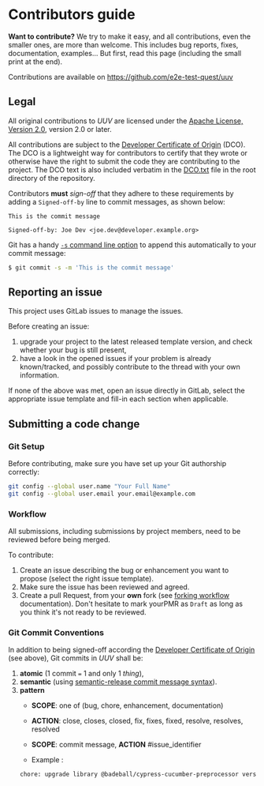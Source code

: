 # Contributors guide

**Want to contribute?**
We try to make it easy, and all contributions, even the smaller ones, are more than welcome.
This includes bug reports, fixes, documentation, examples...
But first, read this page (including the small print at the end).

Contributions are available on https://github.com/e2e-test-quest/uuv

## Legal

All original contributions to _UUV_ are licensed under the
[Apache License, Version 2.0](https://www.apache.org/licenses/LICENSE-2.0),
version 2.0 or later.

All contributions are subject to the [Developer Certificate of Origin](https://developercertificate.org/) (DCO).
The DCO is a lightweight way for contributors to certify that they wrote or otherwise have the right to submit the code they are contributing to the project.
The DCO text is also included verbatim in the [DCO.txt](DCO.txt) file in the root directory of the repository.

Contributors **must** _sign-off_ that they adhere to these requirements by adding a `Signed-off-by` line to commit messages, as shown below:

```text
This is the commit message

Signed-off-by: Joe Dev <joe.dev@developer.example.org>
```

Git has a handy [`-s` command line option](https://git-scm.com/docs/git-commit#Documentation/git-commit.txt---signoff) to append this automatically to your commit message:

```bash
$ git commit -s -m 'This is the commit message'
```

## Reporting an issue

This project uses GitLab issues to manage the issues.

Before creating an issue:

1. upgrade your project to the latest released template version, and check whether your bug is still present,
2. have a look in the opened issues if your problem is already known/tracked, and possibly contribute to the thread with your own information.

If none of the above was met, open an issue directly in GitLab, select the appropriate issue template and fill-in each section when applicable.

## Submitting a code change

### Git Setup

Before contributing, make sure you have set up your Git authorship correctly:

```bash
git config --global user.name "Your Full Name"
git config --global user.email your.email@example.com
```

### Workflow

All submissions, including submissions by project members, need to be reviewed before being merged.

To contribute:

1. Create an issue describing the bug or enhancement you want to propose (select the right issue template).
2. Make sure the issue has been reviewed and agreed.
3. Create a pull Request, from your **own** fork (see [forking workflow](https://docs.github.com/en/get-started/quickstart/fork-a-repo) documentation).
   Don't hesitate to mark yourPMR as `Draft` as long as you think it's not ready to be reviewed.

### Git Commit Conventions

In addition to being signed-off according the [Developer Certificate of Origin](https://developercertificate.org/) (see above),
Git commits in _UUV_ shall be:

1. **atomic** (1 commit `=` 1 and only 1 _thing_),
2. **semantic** (using [semantic-release commit message syntax](https://semantic-release.gitbook.io/semantic-release/#commit-message-format)).
3. **pattern** 
   - **SCOPE**: one of (bug, chore, enhancement, documentation)
   - **ACTION**: close, closes, closed, fix, fixes, fixed, resolve, resolves, resolved

   - **SCOPE**: commit message, **ACTION** #issue_identifier
   - Example : 
   ```bash
   chore: upgrade library @badeball/cypress-cucumber-preprocessor version, fix #51
   ```
